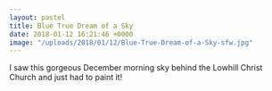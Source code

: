 ```yaml
---
layout: pastel
title: Blue True Dream of a Sky
date: 2018-01-12 16:21:46 +0000
image: "/uploads/2018/01/12/Blue-True-Dream-of-a-Sky-sfw.jpg"
---
```

I saw this gorgeous December morning sky behind the Lowhill Christ Church and just had to paint it!